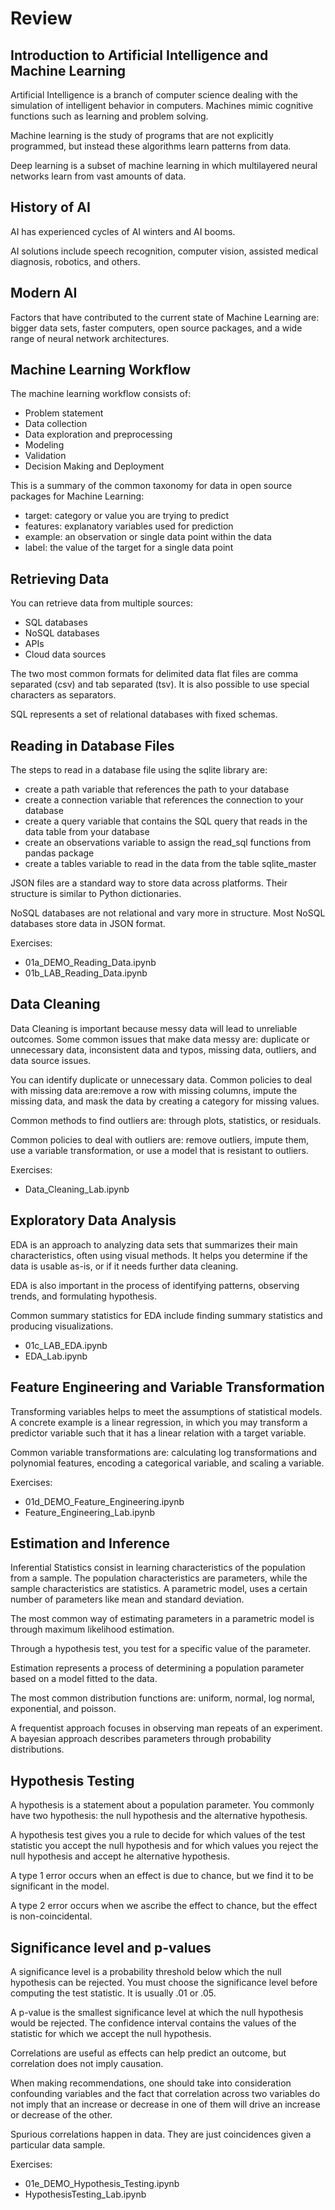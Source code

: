 # Review

## Introduction to Artificial Intelligence and Machine Learning

Artificial Intelligence is a branch of computer science dealing with the simulation of intelligent behavior in computers. Machines mimic cognitive functions such as learning and problem solving.

Machine learning is the study of programs that are not explicitly programmed, but instead these algorithms learn patterns from data.

Deep learning is a subset of machine learning in which multilayered neural networks learn from vast amounts of data.

## History of AI

AI has experienced cycles of AI winters and AI booms.

AI solutions include speech recognition, computer vision, assisted medical diagnosis, robotics, and others.

## Modern AI

Factors that have contributed to the current state of Machine Learning are: bigger data sets, faster computers, open source packages, and a wide range of neural network architectures.

## Machine Learning Workflow

The machine learning workflow consists of:

- Problem statement
- Data collection
- Data exploration and preprocessing
- Modeling
- Validation
- Decision Making and Deployment

This is a summary of the common taxonomy for data in open source packages for Machine Learning:

- target: category or value you are trying to predict
- features: explanatory variables used for prediction
- example: an observation or single data point within the data
- label: the value of the target for a single data point

## Retrieving Data

You can retrieve data from multiple sources:

- SQL databases
- NoSQL databases
- APIs
- Cloud data sources

The two most common formats for delimited data flat files are comma separated (csv) and tab separated (tsv). It is also possible to use special characters as separators.

SQL represents a set of relational databases with fixed schemas.

## Reading in Database Files

The steps to read in a database file using the sqlite library are:

- create a path variable that references the path to your database
- create a connection variable that references the connection to your database
- create a query variable that contains the SQL query that reads in the data table from your database
- create an observations variable to assign the read_sql functions from pandas package
- create a tables variable to read in the data from the table sqlite_master

JSON files are a standard way to store data across platforms. Their structure is similar to Python dictionaries.

NoSQL databases are not relational and vary more in structure. Most NoSQL databases store data in JSON format.

Exercises:

- 01a_DEMO_Reading_Data.ipynb
- 01b_LAB_Reading_Data.ipynb

## Data Cleaning

Data Cleaning is important because messy data will lead to unreliable outcomes. Some common issues that make data messy are: duplicate or unnecessary data, inconsistent data and typos, missing data, outliers, and data source issues.

You can identify duplicate or unnecessary data. Common policies to deal with missing data are:remove a row with missing columns, impute the missing data, and mask the data by creating a category for missing values.

Common methods to find outliers are: through plots, statistics, or residuals.

Common policies to deal with outliers are: remove outliers, impute them, use a variable transformation, or use a model that is resistant to outliers.

Exercises:

- Data_Cleaning_Lab.ipynb

## Exploratory Data Analysis

EDA is an approach to analyzing data sets that summarizes their main characteristics, often using visual methods. It helps you determine if the data is usable as-is, or if it needs further data cleaning.

EDA is also important in the process of identifying patterns, observing trends, and formulating hypothesis.

Common summary statistics for EDA include finding summary statistics and producing visualizations.

- 01c_LAB_EDA.ipynb
- EDA_Lab.ipynb

## Feature Engineering and Variable Transformation

Transforming variables helps to meet the assumptions of statistical models. A concrete example is a linear regression, in which you may transform a predictor variable such that it has a linear relation with a target variable.

Common variable transformations are: calculating log transformations and polynomial features, encoding a categorical variable, and scaling a variable.

Exercises:

- 01d_DEMO_Feature_Engineering.ipynb
- Feature_Engineering_Lab.ipynb

## Estimation and Inference

Inferential Statistics consist in learning characteristics of the population from a sample. The population characteristics are parameters, while the sample characteristics are statistics. A parametric model, uses a certain number of parameters like mean and standard deviation.

The most common way of estimating parameters in a parametric model is through maximum likelihood estimation.

Through a hypothesis test, you test for a specific value of the parameter.

Estimation represents a process of determining a population parameter based on a model fitted to the data.

The most common distribution functions are: uniform, normal, log normal, exponential, and poisson.

A frequentist approach focuses in observing man repeats of an experiment. A bayesian approach describes parameters through probability distributions.

## Hypothesis Testing

A hypothesis is a statement about a population parameter. You commonly have two hypothesis: the null hypothesis and the alternative hypothesis.

A hypothesis test gives you a rule to decide for which values of the test statistic you accept the null hypothesis and for which values you reject the null hypothesis and accept he alternative hypothesis.

A type 1 error occurs when an effect is due to chance, but we find it to be significant in the model.

A type 2 error occurs when we ascribe the effect to chance, but the effect is non-coincidental.

## Significance level and p-values

A significance level is a probability threshold below which the null hypothesis can be rejected. You must choose the significance level before computing the test statistic. It is usually .01 or .05.

A p-value is the smallest significance level at which the null hypothesis would be rejected. The confidence interval contains the values of the statistic for which we accept the null hypothesis.

Correlations are useful as effects can help predict an outcome, but correlation does not imply causation.

When making recommendations, one should take into consideration confounding variables and the fact that correlation across two variables do not imply that an increase or decrease in one of them will drive an increase or decrease of the other.

Spurious correlations happen in data. They are just coincidences given a particular data sample.

Exercises:

- 01e_DEMO_Hypothesis_Testing.ipynb
- HypothesisTesting_Lab.ipynb
